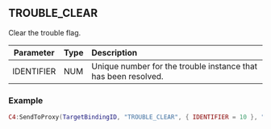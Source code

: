 ## TROUBLE\_CLEAR

Clear the trouble flag.  


| Parameter  | Type | Description                                                    |
| ---------- | ---- | :------------------------------------------------------------- |
| IDENTIFIER | NUM  | Unique number for the trouble instance that has been resolved. |


### Example

```lua
C4:SendToProxy(TargetBindingID, "TROUBLE_CLEAR", { IDENTIFIER = 10 }, "NOTIFY")
```

